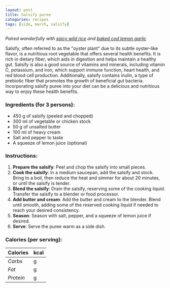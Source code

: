 ```yaml
---
layout: post
title: Salsify puree
categories: recipes
tags: [side, march, salsify]
---
```


*Paired wonderfully with <a href="/recipes/spicy-wild-rice">spicy wild rice</a> and <a href="/recipes/baked-cod-lemon-garlic">baked cod lemon garlic</a>*

Salsify, often referred to as the "oyster plant" due to its subtle oyster-like flavor, is a nutritious root vegetable that offers several health benefits. It is rich in dietary fiber, which aids in digestion and helps maintain a healthy gut. Salsify is also a good source of vitamins and minerals, including vitamin C, potassium, and iron, which support immune function, heart health, and red blood cell production. Additionally, salsify contains inulin, a type of prebiotic fiber that promotes the growth of beneficial gut bacteria. Incorporating salsify puree into your diet can be a delicious and nutritious way to enjoy these health benefits.

### Ingredients (for 3 persons):
- 450 g of salsify (peeled and chopped)
- 300 ml of vegetable or chicken stock
- 50 g of unsalted butter
- 100 ml of heavy cream
- Salt and pepper to taste
- A squeeze of lemon juice (optional)

### Instructions:

1. **Prepare the salsify**: Peel and chop the salsify into small pieces.
2. **Cook the salsify**: In a medium saucepan, add the salsify and stock. Bring to a boil, then reduce the heat and simmer for about 20 minutes, or until the salsify is tender.
3. **Blend the salsify**: Drain the salsify, reserving some of the cooking liquid. Transfer the salsify to a blender or food processor.
4. **Add butter and cream**: Add the butter and cream to the blender. Blend until smooth, adding some of the reserved cooking liquid if needed to reach your desired consistency.
5. **Season**: Season with salt, pepper, and a squeeze of lemon juice if desired.
6. **Serve**: Serve the puree warm as a side dish.

### Calories (per serving):

| **Calories** | kcal |
| ----------- | ----------- |
| *Carbs* | g |
| *Fat* | g |
| *Protein* | g |